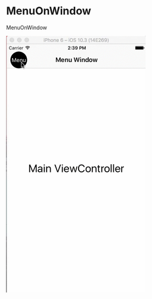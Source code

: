 # MenuOnWindow
MenuOnWindow


![alt tag](https://github.com/IosPower/MenuOnWindow/blob/master/MenuOnWindow.gif)
